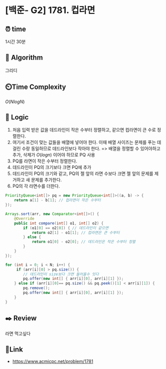 # [백준- G2] 1781. 컵라면

## ⏰  **time**
1시간 30분

## :pushpin: **Algorithm**
그리디

## ⏲️**Time Complexity**
$O(NlogN)$

## :round_pushpin: **Logic**

1. 처음 입력 받은 값을 데드라인이 작은 수부터 정렬하고, 같으면 컵라면이 큰 수로 정렬한다.
2. 여기서 조건이 맞는 값들을 배열에 넣어야 한다. 이때 배열 사이즈는 문제를 푸는 데 걸린 수랑 동일하므로 데드라인보다 작아야 한다. 
    => 배열을 정렬할 수 있어야하고 추가, 삭제가 $O(logn)$ 이어야 하므로 PQ 사용
3. PQ를 라면이 작은 수부터 정렬한다.
4. 데드라인이 PQ의 크기보다 크면 PQ에 추가
5. 데드라인이 PQ의 크기와 같고, PQ의 젤 앞의 라면 수보다 크면
    젤 앞의 문제를 제거하고 새 문제를 추가한다.
6. PQ의 각 라면수를 더한다.

```java
PriorityQueue<int[]> pq = new PriorityQueue<int[]>((a, b) -> {
	return a[1] - b[1]; // 컵라면이 작은 수부터
});

Arrays.sort(arr, new Comparator<int[]>() {
	@Override
	public int compare(int[] o1, int[] o2) {
		if (o1[0] == o2[0]) { // 데드라인이 같으면
			return o2[1] - o1[1]; // 컵라면은 큰 수부터
		} else {
			return o1[0] - o2[0]; // 데드라인은 작은 수부터 정렬
		}
	}
});

for (int i = 0; i < N; i++) {
	 if (arr[i][0] > pq.size()) {
		// 데드라인이 size보다 크면 들어올수 잇다
		pq.offer(new int[] { arr[i][0], arr[i][1] });
	} else if (arr[i][0]== pq.size() && pq.peek()[1] < arr[i][1]) {
		pq.remove();
		pq.offer(new int[] { arr[i][0], arr[i][1] });
	}
}
```


## :black_nib: **Review**

라면 먹고싶다


## 📡**Link**
- https://www.acmicpc.net/problem/1781

